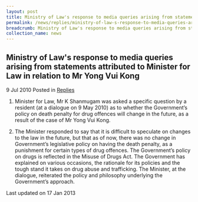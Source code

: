 ```yaml
---
layout: post
title: Ministry of Law's response to media queries arising from statements attributed to Minister for Law in relation to Mr Yong Vui Kong
permalink: /news/replies/ministry-of-law-s-response-to-media-queries-arising-from-statements-attributed-to-minister-for-law/
breadcrumb: Ministry of Law's response to media queries arising from statements attributed to Minister for Law in relation to Mr Yong Vui Kong
collection_name: news
---
```


Ministry of Law's response to media queries arising from statements attributed to Minister for Law in relation to Mr Yong Vui Kong
---

9 Jul 2010 Posted in [Replies](/news/replies/)

1. Minister for Law, Mr K Shanmugam was asked a specific question by a resident (at a dialogue on 9 May 2010) as to whether the Government’s policy on death penalty for drug offences will change in the future, as a result of the case of Mr Yong Vui Kong. 

2. The Minister responded to say that it is difficult to speculate on changes to the law in the future, but that as of now, there was no change in Government’s legislative policy on having the death penalty, as a punishment for certain types of drug offences. The Government’s policy on drugs is reflected in the Misuse of Drugs Act. The Government has explained on various occasions, the rationale for its policies and the tough stand it takes on drug abuse and trafficking. The Minister, at the dialogue, reiterated the policy and philosophy underlying the Government’s approach. 

<p class="right-side-updated">Last updated on 17 Jan 2013</p>
